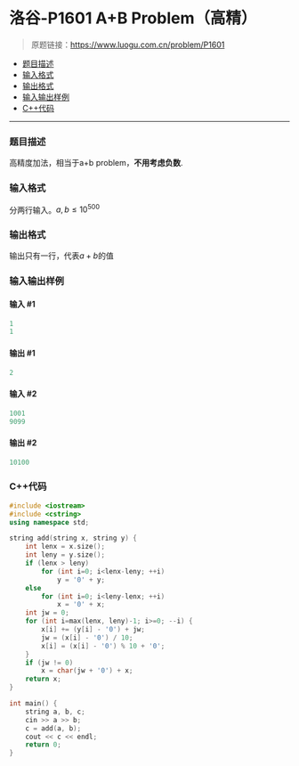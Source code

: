 # 洛谷-P1601 A+B Problem（高精）

> 原题链接：https://www.luogu.com.cn/problem/P1601

- [题目描述](#题目描述)
- [输入格式](#输入格式)
- [输出格式](#输出格式)
- [输入输出样例](#输入输出样例)
- [C++代码](#C++代码)

---

### <a name="题目描述">题目描述</a>

高精度加法，相当于a+b problem，**不用考虑负数**.

### <a name="输入格式">输入格式</a>

分两行输入。$a,b \leq 10^{500}$

### <a name="输出格式">输出格式</a>

输出只有一行，代表$a+b$的值

### <a name="输入输出样例">输入输出样例</a>

#### 输入 #1

```c++
1
1
```

#### 输出 #1

```c++
2
```

#### 输入 #2

```c++
1001
9099
```

#### 输出 #2

```c++
10100
```

### <a name="C++代码">C++代码</a>

```c++
#include <iostream>
#include <cstring>
using namespace std;

string add(string x, string y) {
    int lenx = x.size();
    int leny = y.size();
    if (lenx > leny)
        for (int i=0; i<lenx-leny; ++i)
            y = '0' + y;
    else
        for (int i=0; i<leny-lenx; ++i)
            x = '0' + x;
    int jw = 0;
    for (int i=max(lenx, leny)-1; i>=0; --i) {
        x[i] += (y[i] - '0') + jw;
        jw = (x[i] - '0') / 10;
        x[i] = (x[i] - '0') % 10 + '0';
    }
    if (jw != 0)
        x = char(jw + '0') + x;
    return x;
}

int main() {
    string a, b, c;
    cin >> a >> b;
    c = add(a, b);
    cout << c << endl;
    return 0;
}
```